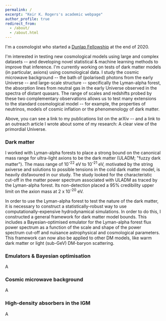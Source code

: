 ```yaml
---
permalink: /
excerpt: "Keir K. Rogers's academic webpage"
author_profile: true
redirect_from: 
  - /about/
  - /about.html
---
```


I'm a cosmologist who started a [Dunlap Fellowship](https://www.dunlap.utoronto.ca/people/dunlap-fellows) at the end of 2020.

I'm interested in testing new cosmological models using large and complex datasets -- and developing novel statistical & machine learning methods to improve that inference. I'm currently working on tests of dark matter models (in particular, axions) using cosmological data. I study the cosmic microwave background -- the bath of (polarised) photons from the early Universe -- and large-scale structure -- specifically the Lyman-alpha forest, the absorption lines from neutral gas in the early Universe observed in the spectra of distant quasars. The range of scales and redshifts probed by these two complementary observations allows us to test many extensions to the standard cosmological model -- for example, the properties of neutrinos, models of cosmic inflation or the phenomenology of dark matter.

Above, you can see a link to my publications list on the arXiv -- and a link to an outreach article I wrote about some of my research: A clear view of the primordial Universe.

### Dark matter
I worked with Lyman-alpha forests to place a strong bound on the canonical mass range for ultra-light axions to be the dark matter (ULADM; "fuzzy dark matter"). The mass range of 10<sup>-22</sup> eV to 10<sup>-21</sup> eV, motivated by the string axiverse and solutions to possible tensions in the cold dark matter model, is heavily disfavoured in our study. The study looked for the characteristic cut-off in the matter power spectrum associated with ULADM as traced by the Lyman-alpha forest. Its non-detection placed a 95% credibility upper limit on the axion mass at 2 x 10<sup>-20</sup> eV.

In order to use the Lyman-alpha forest to test the nature of the dark matter, it is necessary to construct a statistically-robust way to use computationally-expensive hydrodynamical simulations. In order to do this, I constructed a general framework for dark matter model bounds. This includes a Bayesian-optimised emulator for the Lyman-alpha forest flux power spectrum as a function of the scale and shape of the power spectrum cut-off and nuisance astrophysical and cosmological parameters. This framework can now also be applied to other DM models, like warm dark matter or light (sub-GeV) DM-baryon scattering.

### Emulators & Bayesian optimisation
A

### Cosmic microwave background
A

### High-density absorbers in the IGM
A